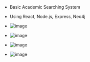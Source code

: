 * Basic Academic Searching System
* Using React, Node.js, Express, Neo4j

* ![image](https://user-images.githubusercontent.com/55550212/169866523-19bab27f-d2c2-40c7-8054-4594e2450229.png)
* ![image](https://user-images.githubusercontent.com/55550212/169866559-9f19d735-3791-4cfb-9d80-3075baca0cce.png)
* ![image](https://user-images.githubusercontent.com/55550212/169866601-9021157c-c440-4f31-815f-bbc7b313bc92.png)
* ![image](https://user-images.githubusercontent.com/55550212/169866632-798f905c-4733-4b80-a90a-74a6112e1e25.png)

